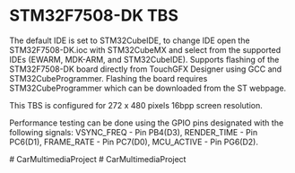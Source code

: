# STM32F7508-DK TBS

The default IDE is set to STM32CubeIDE, to change IDE open the STM32F7508-DK.ioc with STM32CubeMX and select from the supported IDEs (EWARM, MDK-ARM, and STM32CubeIDE). Supports flashing of the STM32F7508-DK board directly from TouchGFX Designer using GCC and STM32CubeProgrammer. Flashing the board requires STM32CubeProgrammer which can be downloaded from the ST webpage.

This TBS is configured for 272 x 480 pixels 16bpp screen resolution.

Performance testing can be done using the GPIO pins designated with the following signals: VSYNC_FREQ  - Pin PB4(D3), RENDER_TIME - Pin PC6(D1), FRAME_RATE  - Pin PC7(D0), MCU_ACTIVE  - Pin PG6(D2). 

 #   C a r M u l t i m e d i a P r o j e c t  
 #   C a r M u l t i m e d i a P r o j e c t  
 